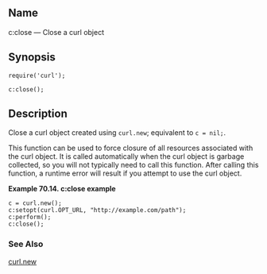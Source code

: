 <a name="lua.ref.curl.c_close"></a>
## Name

c:close — Close a curl object

<a name="idp15402800"></a>
## Synopsis

`require('curl');`

`c:close();`

<a name="idp15405760"></a>
## Description

Close a curl object created using `curl.new`; equivalent to `c = nil;`.

This function can be used to force closure of all resources associated with the curl object. It is called automatically when the curl object is garbage collected, so you will not typically need to call this function. After calling this function, a runtime error will result if you attempt to use the curl object.

<a name="lua.ref.curl.c_close.example"></a>

**Example 70.14. c:close example**

```
c = curl.new();
c:setopt(curl.OPT_URL, "http://example.com/path");
c:perform();
c:close();
```

<a name="idp15411312"></a>
### See Also

[curl.new](lua.ref.curl.new.php "curl.new")
